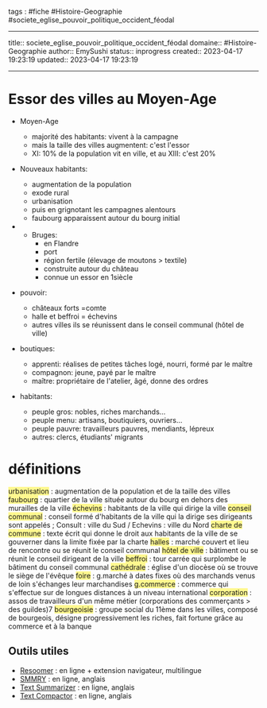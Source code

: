 




tags : #fiche  #Histoire-Geographie #societe_eglise_pouvoir_politique_occident_féodal

---

title:: societe_eglise_pouvoir_politique_occident_féodal
domaine:: #Histoire-Geographie
author:: EmySushi
status:: inprogress
created:: 2023-04-17 19:23:19
updated:: 2023-04-17 19:23:19

---
# Essor des villes au Moyen-Age
- Moyen-Age
	- majorité des habitants: vivent à la campagne
	- mais la taille des villes augmentent: c'est l'essor
	- XI: 10% de la population vit en ville, et au XIII: c'est 20%

- Nouveaux habitants:
	- augmentation de la population 
	- exode rural
	- urbanisation
	- puis en grignotant les campagnes alentours
	- faubourg apparaissent autour du bourg initial

- - Bruges:
	- en Flandre
	- port
	- région fertile (élevage de moutons > textile)
	- construite autour du château
	- connue un essor en 1siècle

- pouvoir:
	- châteaux forts =comte
	- halle et beffroi = échevins
	- autres villes ils se réunissent dans le conseil communal (hôtel de ville)

- boutiques:
	- apprenti: réalises de petites tâches logé, nourri, formé par le maître
	- compagnon: jeune, payé par le maître
	- maître: propriétaire de l'atelier, âgé, donne des ordres

- habitants:
	- peuple gros: nobles, riches marchands…
	- peuple menu: artisans, boutiquiers, ouvriers…
	- peuple pauvre: travailleurs pauvres, mendiants, lépreux
	- autres: clercs, étudiants' migrants

# définitions

<span style="background:#fff88f">urbanisation</span> : augmentation de la population et de la taille des villes
<span style="background:#fff88f">faubourg</span> : quartier de la ville située autour du bourg en dehors des murailles de la ville 
<span style="background:#fff88f">échevins</span> : habitants de la ville qui dirige la ville 
<span style="background:#fff88f">conseil communal</span> : conseil formé d'habitants de la ville qui la dirige ses dirigeants sont appelés ;
Consult : ville du Sud / Echevins : ville du Nord
<span style="background:#fff88f">charte de commune</span> : texte écrit qui donne le droit aux habitants de la ville de se gouverner dans la limite fixée par la charte
<span style="background:#fff88f">halles</span> : marché couvert et lieu de rencontre ou se réunit le conseil communal
<span style="background:#fff88f">hôtel de ville</span> : bâtiment ou se réunit le  conseil dirigeant de la ville
<span style="background:#fff88f">beffroi</span> : tour carrée qui surplombe le bâtiment du conseil communal
<span style="background:#fff88f">cathédrale</span> : église d'un diocèse où se trouve le siège de l'évêque
<span style="background:#fff88f">foire</span> : g.marché à dates fixes où des marchands venus de loin s'échanges leur marchandises
<span style="background:#fff88f">g.commerce</span> : commerce qui s'effectue sur de longues distances à un niveau international
<span style="background:#fff88f">corporation</span> : assos de travailleurs d'un même métier (corporations des commerçants > des guildes)7
<span style="background:#fff88f">bourgeoisie</span> : groupe social du 11ème dans les villes, composé de bourgeois, désigne progressivement les riches, fait fortune grâce au commerce et à la banque



## Outils utiles

-   [Resoomer](https://resoomer.com/fr) : en ligne + extension navigateur, multilingue
-   [SMMRY](https://smmry.com/) : en ligne, anglais
-   [Text Summarizer](http://textsummarization.net/text-summarizer) : en ligne, anglais
-   [Text Compactor](https://www.textcompactor.com/) : en ligne, anglais